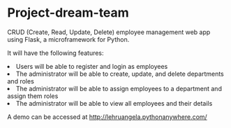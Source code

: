 # Project-dream-team
CRUD (Create, Read, Update, Delete) employee management web app using Flask, a microframework for Python.<p>
It will have the following features:
<li>Users will be able to register and login as employees
<li>The administrator will be able to create, update, and delete departments and roles
<li>The administrator will be able to assign employees to a department and assign them roles
<li>The administrator will be able to view all employees and their details

A demo can be accessed at http://lehruangela.pythonanywhere.com/
    


